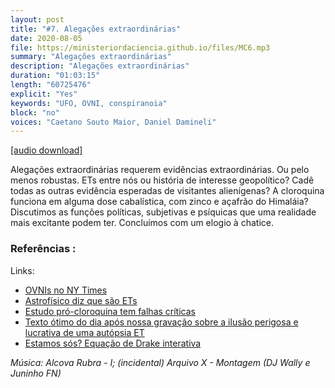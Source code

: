```yaml
---
layout: post
title: "#7. Alegações extraordinárias"
date: 2020-08-05
file: https://ministeriordaciencia.github.io/files/MC6.mp3
summary: "Alegações extraordinárias"
description: "Alegações extraordinárias"
duration: "01:03:15"
length: "60725476"
explicit: "Yes"
keywords: "UFO, OVNI, conspiranoia"
block: "no"
voices: "Caetano Souto Maior, Daniel Damineli"
---
```



[[audio download]](https://ministeriodaciencia.github.io/files/MC7.mp3)

Alegações extraordinárias requerem evidências extraordinárias. Ou pelo menos robustas. ETs entre nós ou história de interesse geopolítico? Cadê todas as outras evidência esperadas de visitantes alienígenas? A cloroquina funciona em alguma dose cabalística, com zinco e açafrão do Himaláia? Discutimos as funções políticas, subjetivas e psíquicas que uma realidade mais excitante podem ter. Concluímos com um elogio à chatice.

### Referências :
Links:
- [OVNIs no NY Times](https://www.nytimes.com/2020/04/28/us/pentagon-ufo-videos.html)
- [Astrofísico diz que são ETs](https://www.fox10phoenix.com/news/not-made-on-this-earth-top-secret-pentagon-ufo-task-force-reportedly-expected-to-reveal-some-findings)
- [Estudo pró-cloroquina tem falhas críticas](https://www.youtube.com/watch?v=RkNC5OQD2UE)
- [Texto ótimo do dia após nossa gravação sobre a ilusão perigosa e lucrativa de uma autópsia ET](https://www.revistaquestaodeciencia.com.br/apocalipse-now/2020/08/01/licoes-de-uma-autopsia-alienigena)
- [Estamos sós? Equação de Drake interativa](http://www.bbc.com/future/bespoke/drake)


_Música: Alcova Rubra - I; (incidental) Arquivo X - Montagem (DJ Wally e Juninho FN)_
